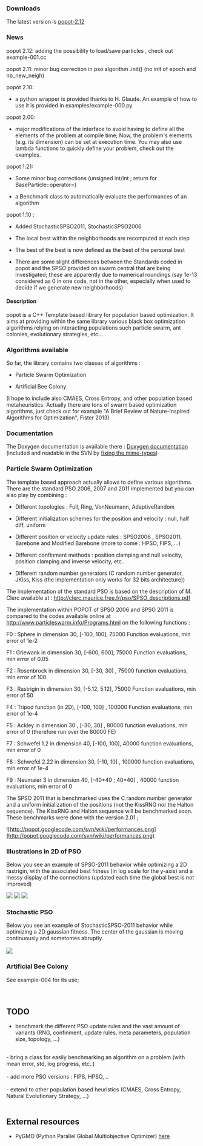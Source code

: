 ### Downloads ###

The latest version is [popot-2.12](http://popot.googlecode.com/svn/trunk/Downloads/popot-2.12.tar.gz)



### News ###

popot 2.12:
adding the possibility to load/save particles , check out example-001.cc

popot 2.11:
minor bug correction in pso algorithm .init() (no init of epoch and nb\_new\_neigh)

popot 2.10:
- a python wrapper is provided thanks to H. Glaude. An example of how to use it is provided in examples/example-000.py

popot 2.00:

- major modifications of the interface to avoid having to define all the elements of the problem at compile time; Now, the problem's elements (e.g. its dimension) can be set at execution time. You may also use lambda functions to quickly define your problem, check out the examples.

popot 1.21:

- Some minor bug corrections (unsigned int/int ; return for BaseParticle::operator=)

- a Benchmark class to automatically evaluate the performances of an algorithm

popot 1.10 :

- Added StochasticSPSO2011, StochasticSPSO2006

- The local best within the neighborhoods are recomputed at each step

- The best of the best is now defined as the best of the personal best

- There are some slight differences between the Standards coded in popot and the SPSO provided on swarm central that are being investigated; these are apparently due to numerical roundings (say 1e-13 considered as 0 in one code, not in the other, especially when used to decide if we generate new neighborhoods)


#### Description ####

popot is a C++ Template based library for population based optimization. It aims at providing within the same library various black box optimization algorithms relying on interacting populations such particle swarm, ant colonies, evolutionary strategies, etc...

### Algorithms available ###

So far, the library contains two classes of algorithms :

- Particle Swarm Optimization

- Artificial Bee Colony

(I hope to include also CMAES, Cross Entropy, and other population based metaheuristics. Actually there are tons of swarm based optimization algorithms, just check out for example "A Brief Review of Nature-Inspired Algorithms for Optimization", Fister 2013)


### Documentation ###

The Doxygen documentation is available there : [Doxygen documentation](http://popot.googlecode.com/svn/doc/html/index.html)
(included and readable in the SVN by [fixing the mime-types](http://manjeetdahiya.com/2010/09/29/serving-html-documentation-from-google-code-svn/))


### Particle Swarm Optimization ###


The template based approach actually allows to define various algorithms. There are the standard PSO 2006, 2007 and 2011 implemented but you can also play by combining :

- Different topologies : Full, Ring, VonNeumann, AdaptiveRandom

- Different initialization schemes for the position and velocity : null, half diff, uniform

- Different position or velocity update rules : SPSO2006 , SPSO2011, Barebone and Modified Barebone (more to come : HPSO, FIPS, ...)

- Different confinment methods : position clamping and null velocity, position clamping and inverse velocity, etc..

- Different random number generators (C random number generator, JKiss, Kiss (the implementation only works for 32 bits architecture))

The implementation of the standard PSO is based on the description of M. Clerc available at  : http://clerc.maurice.free.fr/pso/SPSO_descriptions.pdf

The implementation within POPOT of SPSO 2006 and SPSO 2011 is compared to the codes available online at http://www.particleswarm.info/Programs.html on the following functions :

F0 : Sphere in dimension 30, [-100, 100], 75000 Function evaluations, min error of 1e-2

F1 : Griewank in dimension 30, [-600, 600], 75000 Function evaluations, min error of 0.05

F2 : Rosenbrock in dimension 30, [-30, 30] , 75000 function evaluations, min error of 100

F3 : Rastrigin in dimension 30, [-5.12, 5.12], 75000 Function evaluations, min error of 50

F4 : Tripod function (in 2D), [-100, 100] , 100000 Function evaluations, min error of 1e-4

F5 : Ackley in dimension 30 , [-30, 30] , 80000 function evaluations, min error of 0 (therefore run over the 80000 FE)

F7 : Schwefel 1.2 in dimension 40, [-100, 100], 40000 function evaluations, min error of 0

F8 : Schwefel 2.22 in dimension 30, [-10, 10] , 100000 function evaluations, min error of 1e-4

F9 : Neumaier 3 in dimension 40, [-40\*40 ; 40\*40] , 40000 function evaluations, min error of 0


The SPSO 2011 that is benchmarked uses the C random number generator and a uniform initialization of the positions (not the KissRNG nor the Halton sequence). The KissRNG and Halton sequence will be benchmarked soon. These benchmarks were done with the version 2.01 ;

![http://popot.googlecode.com/svn/wiki/performances.png](http://popot.googlecode.com/svn/wiki/performances.png)

### Illustrations in 2D of PSO ###

Below you see an example of SPSO-2011 behavior while optimizing a 2D rastrigin, with the associated best fitness (in log scale for the y-axis) and a messy display of the connections (updated each time the global best is not improved)

<img src='http://popot.googlecode.com/svn/trunk/2DIllustrations/example-2D.gif'>
<img src='http://popot.googlecode.com/svn/trunk/2DIllustrations/example-2D-fitness.png'>
<img src='http://popot.googlecode.com/svn/trunk/2DIllustrations/example-2D-connections.gif'>

<h3>Stochastic PSO</h3>

Below you see an example of StochasticSPSO-2011 behavior while optimizing a 2D gaussian fitness. The center of the gaussian is moving continuously and sometomes abruptly.<br>
<br>
<img src='http://popot.googlecode.com/svn/trunk/2DIllustrations/example-moving.gif'>

<h3>Artificial Bee Colony</h3>

See example-004 for its use;<br>
<br>
<br>
<h2>TODO</h2>

- benchmark the different PSO update rules and the vast amount of variants (RNG, confinment, update rules, meta parameters, population size, topology, ...)<br>
<br>
- bring a class for easily benchmarking an algorithm on a problem (with mean error, std, log progress, etc..)<br>
<br>
- add more PSO versions : FIPS, HPSO, ..<br>
<br>
- extend to other population based heuristics (CMAES, Cross Entropy, Natural Evolutionary Strategy, ...)<br>
<br>
<h2>External resources</h2>

- PyGMO (Python Parallel Global Multiobjective Optimizer) <a href='http://pagmo.sourceforge.net/pygmo/index.html'>here</a>